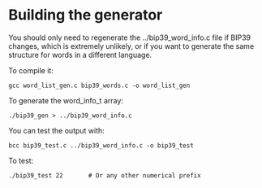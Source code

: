 <!--
SPDX-FileCopyrightText: © 2021 Foundation Devices, Inc. <hello@foundationdevices.com>

SPDX-License-Identifier: GPL-3.0-or-later
-->

# Building the generator
You should only need to regenerate the ../bip39_word_info.c file if BIP39 changes,
which is extremely unlikely, or if you want to generate the same structure for words
in a different language.

To compile it:

    gcc word_list_gen.c bip39_words.c -o word_list_gen

To generate the word_info_t array:

    ./bip39_gen > ../bip39_word_info.c

You can test the output with:

    bcc bip39_test.c ../bip39_word_info.c -o bip39_test

To test:

    ./bip39_test 22       # Or any other numerical prefix
